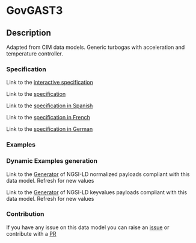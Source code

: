 # GovGAST3

## Description 

Adapted from CIM data models. Generic turbogas with acceleration and temperature controller.
### Specification

Link to the [interactive specification](https://swagger.lab.fiware.org/?url=https://smart-data-models.github.io/dataModel.EnergyCIM/GovGAST3/swagger.yaml)

Link to the [specification](https://smart-data-models.github.io/dataModel.EnergyCIM/GovGAST3/doc/spec.md)

Link to the [specification in Spanish](https://smart-data-models.github.io/dataModel.EnergyCIM/GovGAST3/doc/spec_ES.md)

Link to the [specification in French](https://smart-data-models.github.io/dataModel.EnergyCIM/GovGAST3/doc/spec_FR.md)

Link to the [specification in German](https://smart-data-models.github.io/dataModel.EnergyCIM/GovGAST3/doc/spec_DE.md)
### Examples
### Dynamic Examples generation

Link to the [Generator](https://smartdatamodels.org/extra/ngsi-ld_generator_v0.92.php?schemaUrl=https://raw.githubusercontent.com/smart-data-models/dataModel.EnergyCIM/master/GovGAST3/schema.json&email=info@smartdatamodels.org) of NGSI-LD normalized payloads compliant with this data model. Refresh for new values

Link to the [Generator](https://smartdatamodels.org/extra/ngsi-ld_generator_keyvalues_v0.92.php?schemaUrl=https://raw.githubusercontent.com/smart-data-models/dataModel.EnergyCIM/master/GovGAST3/schema.json&email=info@smartdatamodels.org) of NGSI-LD keyvalues payloads compliant with this data model. Refresh for new values
### Contribution

 If you have any issue on this data model you can raise an [issue](https://github.com/smart-data-models/dataModel.EnergyCIM/issues)  or contribute with a [PR](https://github.com/smart-data-models/dataModel.EnergyCIM/pulls)